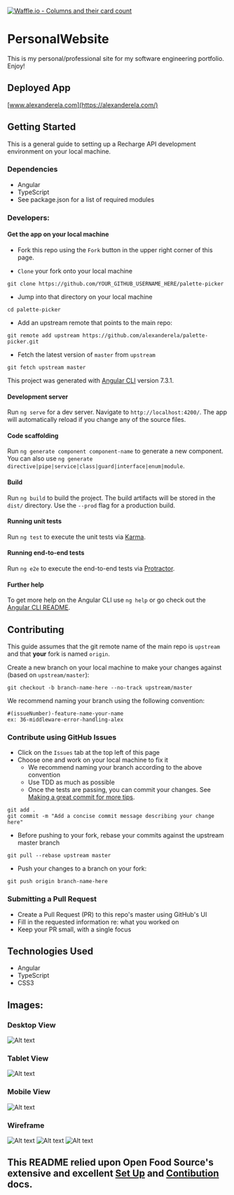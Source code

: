 [![Waffle.io - Columns and their card count](https://badge.waffle.io/alexanderela/personal-website.svg?columns=all)](https://waffle.io/alexanderela/personal-website)

# PersonalWebsite
This is my personal/professional site for my software engineering portfolio.  Enjoy!

## Deployed App
[www.alexanderela.com](https://alexanderela.com/)

## Getting Started
This is a general guide to setting up a Recharge API development environment on your local machine.

### Dependencies
* Angular
* TypeScript
* See package.json for a list of required modules

### Developers:
#### Get the app on your local machine
* Fork this repo using the `Fork` button in the upper right corner of this page.

* `Clone` your fork onto your local machine
```
git clone https://github.com/YOUR_GITHUB_USERNAME_HERE/palette-picker
```

* Jump into that directory on your local machine
```
cd palette-picker
```

* Add an upstream remote that points to the main repo:
```
git remote add upstream https://github.com/alexanderela/palette-picker.git
```

* Fetch the latest version of `master` from `upstream`
```
git fetch upstream master
```

This project was generated with [Angular CLI](https://github.com/angular/angular-cli) version 7.3.1.

#### Development server

Run `ng serve` for a dev server. Navigate to `http://localhost:4200/`. The app will automatically reload if you change any of the source files.

#### Code scaffolding

Run `ng generate component component-name` to generate a new component. You can also use `ng generate directive|pipe|service|class|guard|interface|enum|module`.

#### Build

Run `ng build` to build the project. The build artifacts will be stored in the `dist/` directory. Use the `--prod` flag for a production build.

#### Running unit tests

Run `ng test` to execute the unit tests via [Karma](https://karma-runner.github.io).

#### Running end-to-end tests

Run `ng e2e` to execute the end-to-end tests via [Protractor](http://www.protractortest.org/).

#### Further help

To get more help on the Angular CLI use `ng help` or go check out the [Angular CLI README](https://github.com/angular/angular-cli/blob/master/README.md).

## Contributing
This guide assumes that the git remote name of the main repo is `upstream` and that **your** fork is named `origin`.

Create a new branch on your local machine to make your changes against (based on `upstream/master`):
```
git checkout -b branch-name-here --no-track upstream/master
```
We recommend naming your branch using the following convention:
```
#(issueNumber)-feature-name-your-name
ex: 36-middleware-error-handling-alex
```

### Contribute using GitHub Issues
* Click on the `Issues` tab at the top left of this page
* Choose one and work on your local machine to fix it  
  - We recommend naming your branch according to the above convention  
  - Use TDD as much as possible 
  - Once the tests are passing, you can commit your changes. See [Making a great commit for more tips](https://github.com/openfoodfoundation/openfoodnetwork/wiki/Making-a-great-commit).  
```
git add .
git commit -m "Add a concise commit message describing your change here"
```
  - Before pushing to your fork, rebase your commits against the upstream master branch
```
git pull --rebase upstream master
```
  - Push your changes to a branch on your fork:
```
git push origin branch-name-here
```

### Submitting a Pull Request
* Create a Pull Request (PR) to this repo's master using GitHub's UI
* Fill in the requested information re: what you worked on
* Keep your PR small, with a single focus

## Technologies Used
- Angular
- TypeScript
- CSS3

## Images:
### Desktop View
![Alt text](s "Desktop view")

### Tablet View
![Alt text](s "Tablet view")

### Mobile View
![Alt text](s "Mobile view")

### Wireframe
![Alt text](s "About Wireframe")
![Alt text](s "Skills Wireframe")
![Alt text](s "Portfolio Wireframe")

## This README relied upon Open Food Source's extensive and excellent [Set Up](https://github.com/openfoodfoundation/openfoodnetwork/blob/master/GETTING_STARTED.md) and [Contibution](https://github.com/openfoodfoundation/openfoodnetwork/blob/master/CONTRIBUTING.md) docs.
